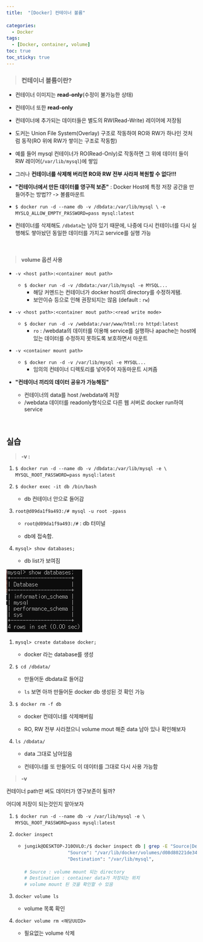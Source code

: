 ```yaml
---
title:  "[Docker] 컨테이너 볼륨"

categories:
  - Docker
tags:
  - [Docker, container, volume]
toc: true
toc_sticky: true
---
```


> ### 컨테이너 볼륨이란?

* 컨테이너 이미지는 **read-only**(수정이 불가능한 상태)
* 컨테이너 또한 __read-only__
* 컨테이너에 추가되는 데이터들은 별도의 RW(Read-Write) 레이어에 저장됨

* 도커는 Union File System(Overlay) 구조로 작동하여 RO와 RW가 하나인 것처럼 동작(RO 위에 RW가 쌓이는 구조로 작동함)
* 예를 들어 mysql 컨테이너가 RO(Read-Only)로 작동하면 그 위에 데이터 들이 RW 레이어(`/var/lib/mysql`)에 쌓임
* 그러나 __컨테이너를 삭제해 버리면 RO와 RW 전부 사라져 복원할 수 없다!!!__
* __"컨테이너에서 만든 데이터를 영구적 보존"__ : Docker Host에 특정 저장 공간을 만들어주는 방법?? -> 볼륨마운트
* `$ docker run -d --name db -v /dbdata:/var/lib/mysql \`
  `-e MYSLQ_ALLOW_EMPTY_PASSWORD=pass mysql:latest`
* 컨테이너를 삭제해도 `/dbdata`는 남아 있기 때문에, 나중에 다시 컨테이너를 다시 실행해도 쌓아놨던 동일한 데이터를 가지고 service를 실행 가능

<br>

> #### volume 옵션 사용

* `-v <host path>:<container mout path>`
  * `$ docker run -d -v /dbdata:/var/lib/mysql -e MYSQL...`
    * 해당 커멘드는 컨테이너가 docker host의 directory를 수정하게됌.
    * 보안이슈 등으로 인해 권장되지는 않음 (default : `rw`)

* `-v <host path>:<container mout path>:<read write mode>`
  * `$ docker run -d -v /webdata:/var/www/html:ro httpd:latest`
    *  `ro` : /webdata의 데이터를 이용해 service를 실행하나
       apache는 host에 있는 데이터를 수정하지 못하도록 보호하면서 마운트

* `-v <container mount path>`
  * `$ docker run -d -v /var/lib/mysql -e MYSQL...`
    * 임의의 컨테이너 디렉토리를 넣어주어 자동마운트 시켜줌


* __"컨테이너 끼리의 데이터 공유가 가능해짐"__
  * 컨테이너의 data를 host /webdata에 저장
  * /webdata 데이터를 readonly형식으로 다른 웹 서버로 docker run하여 service

<br/>

## 실습

> __-v <host path>:<container mout path>__

1.  `$ docker run -d --name db -v /dbdata:/var/lib/mysql -e \ MYSQL_ROOT_PASSWORD=pass mysql:latest`

2.  `$ docker exec -it db /bin/bash` 
    * db 컨테이너 안으로 들어감

3.  `root@d09da1f9a493:/# mysql -u root -ppass`

    * `root@d09da1f9a493:/#`  : db 터미널

    * db에 접속함.

4.  `mysql> show databases;`

    * db list가 보여짐

![show_database](https://github.com/JIKMAN/docker-exercise/raw/master/img/show_database.png)

1. `mysql> create database docker;`

   * docker 라는 database를 생성

2. `$ cd /dbdata/`

   * 만들어둔 dbdata로 들어감

   * `ls` 보면 아까 만들어둔 docker db 생성된 것 확인 가능

3. `$ docker rm -f db`

   * docker 컨테이너를 삭제해버림

   * RO, RW 전부 사라졌으니 volume mout 해준 data 남아 있나 확인해보자

4. `ls /dbdata/`

   * data 그대로 남아있음

   * 컨테이너를 또 만들어도 이 데이터를 그대로 다시 사용 가능함

> __-v <container mount path>__

컨테이너 path만 써도 데이터가 영구보존이 될까?

어디에 저장이 되는것인지 알아보자

1. `$ docker run -d --name db -v /var/lib/mysql -e \ MYSQL_ROOT_PASSWORD=pass mysql:latest`

2. `docker inspect`

   * ```bash
     jungik@DESKTOP-J10OVLO:/$ docker inspect db | grep -E "Source|Destination"*
                     "Source": "/var/lib/docker/volumes/d08d80221de3456e25ec13a762b55098a8ebf8f41fbdbf697b217c9c349faa84/_data",
                     "Destination": "/var/lib/mysql",
                     
     # Source : volume mount 되는 directory
     # Destination : container data가 저장되는 위치
     # volume mount 된 것을 확인할 수 있음
     ```

   

3. `docker volume ls`

   * volume 목록 확인

4. `docker volume rm <해당UUID>`

   * 필요없는 volume 삭제